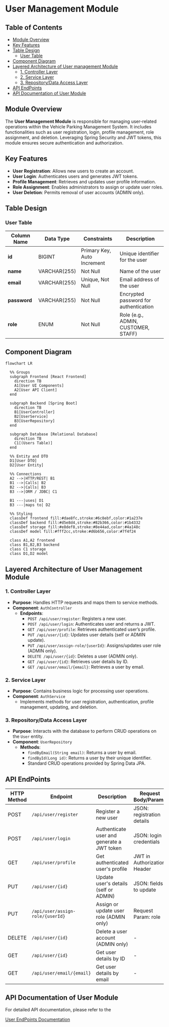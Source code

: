 # User Management Module
## Table of Contents
- [Module Overview](#module-overview)
- [Key Features](#key-features)
- [Table Design](#table-design)
  - [User Table](#user-table)
- [Component Diagram](#component-diagram)
- [Layered Architecture of User management Module](#layered-architecture-of-user-management-module)
  - [1. Controller Layer](#1-controller-layer)
  - [2. Service Layer](#2-service-layer)
  - [3. Repository/Data Access Layer](#3-repositorydata-access-layer)
- [API EndPoints](#api-endpoints)
- [API Documentation of User Module](#api-documentation-of-user-module)

## Module Overview
The **User Management Module** is responsible for managing user-related operations within the Vehicle Parking Management System. It includes functionalities such as user registration, login, profile management, role assignment, and deletion. Leveraging Spring Security and JWT tokens, this module ensures secure authentication and authorization.

## Key Features
- **User Registration**: Allows new users to create an account.
- **User Login**: Authenticates users and generates JWT tokens.
- **Profile Management**: Retrieves and updates user profile information.
- **Role Assignment**: Enables administrators to assign or update user roles.
- **User Deletion**: Permits removal of user accounts (ADMIN only).

## Table Design

### User Table
| Column Name | Data Type    | Constraints                    | Description                           |
|-------------|--------------|--------------------------------|---------------------------------------|
| **id**      | BIGINT       | Primary Key, Auto Increment    | Unique identifier for the user        |
| **name**    | VARCHAR(255) | Not Null                       | Name of the user                      |
| **email**   | VARCHAR(255) | Unique, Not Null               | Email address of the user             |
| **password**| VARCHAR(255) | Not Null                       | Encrypted password for authentication |
| **role**    | ENUM         | Not Null                       | Role (e.g., ADMIN, CUSTOMER, STAFF)   |

## Component Diagram

```mermaid
flowchart LR

  %% Groups
  subgraph Frontend [React Frontend]
    direction TB
    A1[User UI Components]
    A2[User API Client]
  end

  subgraph Backend [Spring Boot]
    direction TB
    B1[UserController]
    B2[UserService]
    B3[UserRepository]
  end

  subgraph Database [Relational Database]
    direction TB
    C1[(Users Table)]
  end

  %% Entity and DTO
  D1[User DTO]
  D2[User Entity]

  %% Connections
  A2 -->|HTTP/REST| B1
  B1 -->|Calls| B2
  B2 -->|Calls| B3
  B3 -->|ORM / JDBC| C1

  B1 ---|uses| D1
  B3 ---|maps to| D2

  %% Styling
  classDef frontend fill:#dae8fc,stroke:#6c8ebf,color:#1a237e
  classDef backend fill:#d5e8d4,stroke:#82b366,color:#1b4332
  classDef storage fill:#e8def8,stroke:#8e44ad,color:#4a148c
  classDef model fill:#fff2cc,stroke:#d6b656,color:#7f4f24

  class A1,A2 frontend
  class B1,B2,B3 backend
  class C1 storage
  class D1,D2 model

```

## Layered Architecture of User Management Module

### 1. Controller Layer
- **Purpose**: Handles HTTP requests and maps them to service methods.
- **Component**: `AuthController`
  - **Endpoints**:
    - `POST /api/user/register`: Registers a new user.
    - `POST /api/user/login`: Authenticates user and returns a JWT.
    - `GET /api/user/profile`: Retrieves authenticated user’s profile.
    - `PUT /api/user/{id}`: Updates user details (self or ADMIN update).
    - `PUT /api/user/assign-role/{userId}`: Assigns/updates user role (ADMIN only).
    - `DELETE /api/user/{id}`: Deletes a user (ADMIN only).
    - `GET /api/user/{id}`: Retrieves user details by ID.
    - `GET /api/user/email/{email}`: Retrieves a user by email.

### 2. Service Layer
- **Purpose**: Contains business logic for processing user operations.
- **Component**: `AuthService`
  - Implements methods for user registration, authentication, profile management, updating, and deletion.

### 3. Repository/Data Access Layer
- **Purpose**: Interacts with the database to perform CRUD operations on the `User` entity.
- **Component**: `UserRepository`
  - **Methods**:
    - `findByEmail(String email)`: Returns a user by email.
    - `findById(Long id)`: Returns a user by their unique identifier.
    - Standard CRUD operations provided by Spring Data JPA.

## API EndPoints

| HTTP Method | Endpoint                           | Description                                       | Request Body/Params              |
|-------------|------------------------------------|---------------------------------------------------|----------------------------------|
| POST        | `/api/user/register`               | Register a new user                               | JSON: registration details       |
| POST        | `/api/user/login`                  | Authenticate user and generate a JWT token        | JSON: login credentials          |
| GET         | `/api/user/profile`                | Get authenticated user's profile                  | JWT in Authorization Header      |
| PUT         | `/api/user/{id}`                   | Update user's details (self or ADMIN)             | JSON: fields to update           |
| PUT         | `/api/user/assign-role/{userId}`   | Assign or update user role (ADMIN only)           | Request Param: role              |
| DELETE      | `/api/user/{id}`                   | Delete a user account (ADMIN only)                | -                                |
| GET         | `/api/user/{id}`                   | Get user details by ID                            | -                                |
| GET         | `/api/user/email/{email}`          | Get user details by email                         | -                                |

## API Documentation of User Module
For detailed API documentation, please refer to the 

[User EndPoints Documentation](https://github.com/Nikitha-Kapparapu/VPMS/blob/main/user-service/User%20Endpoints.md)